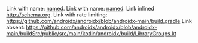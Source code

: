 Link with name: [named](https://ya.ru).
Link with name: [named](https://ya.ru/).
Link inlined http://schema.org.
Link with rate limiting: https://github.com/androidx/androidx/blob/androidx-main/build.gradle
Link absent: https://github.com/androidx/androidx/blob/androidx-main/buildSrc/public/src/main/kotlin/androidx/build/LibraryGroups.kt
